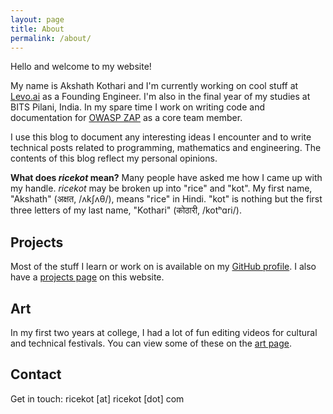 ```yaml
---
layout: page
title: About
permalink: /about/
---
```


Hello and welcome to my website!

My name is Akshath Kothari and I'm currently working on cool stuff at [Levo.ai](https://levo.ai) as a Founding Engineer.
I'm also in the final year of my studies at BITS Pilani, India.
In my spare time I work on writing code and documentation for [OWASP ZAP](https://zaproxy.org) as a core team member.

I use this blog to document any interesting ideas I encounter and to write technical posts related to programming, mathematics and engineering. The contents of this blog reflect my personal opinions.

**What does *ricekot* mean?**
Many people have asked me how I came up with my handle.
*ricekot* may be broken up into "rice" and "kot".
My first name, "Akshath" (अक्षत, /ʌkʃʌθ/), means "rice" in Hindi.
"kot" is nothing but the first three letters of my last name, "Kothari" (कोठारी, /kotʰɑri/).

## Projects

Most of the stuff I learn or work on is available on my [GitHub profile](https://github.com/ricekot/). I also have a [projects page](/projects/) on this website.

## Art

In my first two years at college, I had a lot of fun editing videos for cultural and technical festivals. You can view some of these on the [art page](/art/).

## Contact

Get in touch: ricekot [at] ricekot [dot] com
